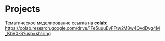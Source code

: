 # Projects
Тематическое моделирование ссылка на __colab__: https://colab.research.google.com/drive/1Fe5uuuEvFFtw2M8w4QvdDyg4M_KbV0-S?usp=sharing
